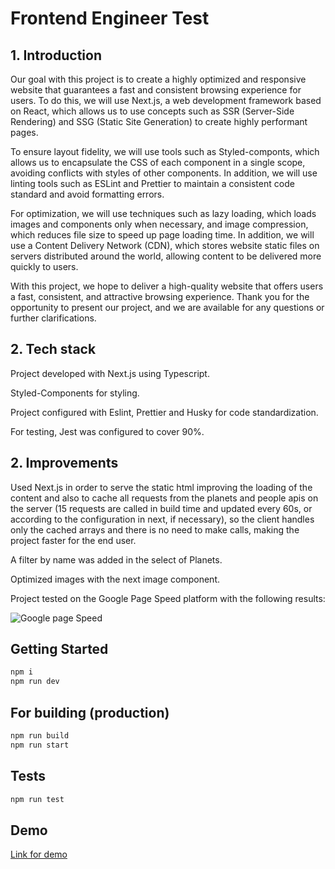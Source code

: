# Frontend Engineer Test

## 1. Introduction

Our goal with this project is to create a highly optimized and responsive website that guarantees a fast and consistent browsing experience for users. To do this, we will use Next.js, a web development framework based on React, which allows us to use concepts such as SSR (Server-Side Rendering) and SSG (Static Site Generation) to create highly performant pages.

To ensure layout fidelity, we will use tools such as Styled-componts, which allows us to encapsulate the CSS of each component in a single scope, avoiding conflicts with styles of other components. In addition, we will use linting tools such as ESLint and Prettier to maintain a consistent code standard and avoid formatting errors.

For optimization, we will use techniques such as lazy loading, which loads images and components only when necessary, and image compression, which reduces file size to speed up page loading time. In addition, we will use a Content Delivery Network (CDN), which stores website static files on servers distributed around the world, allowing content to be delivered more quickly to users.

With this project, we hope to deliver a high-quality website that offers users a fast, consistent, and attractive browsing experience. Thank you for the opportunity to present our project, and we are available for any questions or further clarifications.

## 2. Tech stack

Project developed with Next.js using Typescript.

Styled-Components for styling.

Project configured with Eslint, Prettier and Husky for code standardization.

For testing, Jest was configured to cover 90%.

## 2. Improvements

Used Next.js in order to serve the static html improving the loading of the content and also to cache all requests from the planets and people apis on the server (15 requests are called in build time and updated every 60s, or according to the configuration in next, if necessary), so the client handles only the cached arrays and there is no need to make calls, making the project faster for the end user.

A filter by name was added in the select of Planets.

Optimized images with the next image component.

Project tested on the Google Page Speed platform with the following results:

![Google page Speed](https://i.imgur.com/AAEg6mS.png)

## Getting Started

```bash
npm i
npm run dev
```

## For building (production)

```bash
npm run build
npm run start
```

## Tests

```bash
npm run test
```

## Demo

[Link for demo](https://cloudwalk-ten.vercel.app/)
